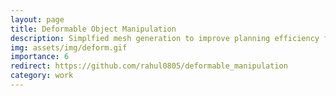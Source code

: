 ```yaml
---
layout: page
title: Deformable Object Manipulation
description: Simplfied mesh generation to improve planning efficiency for deformable object manipulation.
img: assets/img/deform.gif
importance: 6
redirect: https://github.com/rahul0805/deformable_manipulation
category: work
---
```

